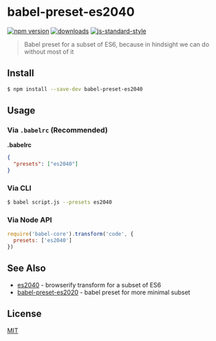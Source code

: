 # babel-preset-es2040
[![npm version][2]][3] [![downloads][8]][9] [![js-standard-style][10]][11]
> Babel preset for a subset of ES6, because in hindsight we can do without most
> of it

## Install
```sh
$ npm install --save-dev babel-preset-es2040
```

## Usage

### Via `.babelrc` (Recommended)
**.babelrc**
```json
{
  "presets": ["es2040"]
}
```

### Via CLI
```sh
$ babel script.js --presets es2040
```

### Via Node API
```javascript
require('babel-core').transform('code', {
  presets: ['es2040']
})
```

## See Also
- [es2040](https://github.com/ahdinosaur/es2040) - browserify transform for a
  subset of ES6
- [babel-preset-es2020](https://github.com/yoshuawuyts/babel-preset-es2020) -
  babel preset for more minimal subset

## License
[MIT](https://tldrlegal.com/license/mit-license)

[0]: https://img.shields.io/badge/stability-experimental-orange.svg?style=flat-square
[1]: https://nodejs.org/api/documentation.html#documentation_stability_index
[2]: https://img.shields.io/npm/v/babel-preset-es2040.svg?style=flat-square
[3]: https://npmjs.org/package/babel-preset-es2040
[4]: https://img.shields.io/travis/ahdinosaur/babel-preset-es2040/master.svg?style=flat-square
[5]: https://travis-ci.org/ahdinosaur/babel-preset-es2040
[6]: https://img.shields.io/codecov/c/github/ahdinosaur/babel-preset-es2040/master.svg?style=flat-square
[7]: https://codecov.io/github/ahdinosaur/babel-preset-es2040
[8]: http://img.shields.io/npm/dm/babel-preset-es2040.svg?style=flat-square
[9]: https://npmjs.org/package/babel-preset-es2040
[10]: https://img.shields.io/badge/code%20style-standard-brightgreen.svg?style=flat-square
[11]: https://github.com/feross/standard
